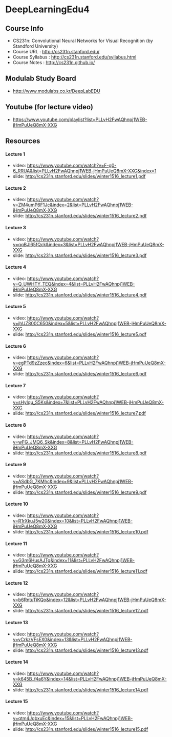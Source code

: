 # DeepLearningEdu4

## Course Info
  - CS231n: Convolutional Neural Networks for Visual Recognition (by Standford University)
  - Course URL : http://cs231n.stanford.edu/
  - Course Syllabus : http://cs231n.stanford.edu/syllabus.html
  - Course Notes : http://cs231n.github.io/

## Modulab Study Board
  - http://www.modulabs.co.kr/DeepLabEDU
  
## Youtube (for lecture video)
  - https://www.youtube.com/playlist?list=PLLvH2FwAQhnpj1WEB-jHmPuUeQ8mX-XXG
  
## Resources
#### Lecture 1 
  - video: https://www.youtube.com/watch?v=F-g0-6_RRUA&list=PLLvH2FwAQhnpj1WEB-jHmPuUeQ8mX-XXG&index=1
  - slide: http://cs231n.stanford.edu/slides/winter1516_lecture1.pdf
  
#### Lecture 2
  - video: https://www.youtube.com/watch?v=ZM4umP6F1Jc&index=2&list=PLLvH2FwAQhnpj1WEB-jHmPuUeQ8mX-XXG
  - slide: http://cs231n.stanford.edu/slides/winter1516_lecture2.pdf
  
#### Lecture 3 
  - video: https://www.youtube.com/watch?v=qqBJl65fQck&index=3&list=PLLvH2FwAQhnpj1WEB-jHmPuUeQ8mX-XXG
  - slide: http://cs231n.stanford.edu/slides/winter1516_lecture3.pdf
  
#### Lecture 4 
  - video: https://www.youtube.com/watch?v=Q_UWHTY_TEQ&index=4&list=PLLvH2FwAQhnpj1WEB-jHmPuUeQ8mX-XXG
  - slide: http://cs231n.stanford.edu/slides/winter1516_lecture4.pdf
  
#### Lecture 5 
  - video: https://www.youtube.com/watch?v=jhUZ800C650&index=5&list=PLLvH2FwAQhnpj1WEB-jHmPuUeQ8mX-XXG
  - slide: http://cs231n.stanford.edu/slides/winter1516_lecture5.pdf
  
#### Lecture 6 
  - video: https://www.youtube.com/watch?v=egPTd9zZzec&index=6&list=PLLvH2FwAQhnpj1WEB-jHmPuUeQ8mX-XXG
  - slide: http://cs231n.stanford.edu/slides/winter1516_lecture6.pdf
  
#### Lecture 7 
  - video: https://www.youtube.com/watch?v=sHyIqu_S5Ks&index=7&list=PLLvH2FwAQhnpj1WEB-jHmPuUeQ8mX-XXG
  - slide: http://cs231n.stanford.edu/slides/winter1516_lecture7.pdf
  
#### Lecture 8 
  - video: https://www.youtube.com/watch?v=wFG_JMQ6_Sk&index=8&list=PLLvH2FwAQhnpj1WEB-jHmPuUeQ8mX-XXG
  - slide: http://cs231n.stanford.edu/slides/winter1516_lecture8.pdf
  
#### Lecture 9 
  - video: https://www.youtube.com/watch?v=ASdbG_7KMhc&index=9&list=PLLvH2FwAQhnpj1WEB-jHmPuUeQ8mX-XXG
  - slide: http://cs231n.stanford.edu/slides/winter1516_lecture9.pdf
  
#### Lecture 10 
  - video: https://www.youtube.com/watch?v=R1rXkuJ5w20&index=10&list=PLLvH2FwAQhnpj1WEB-jHmPuUeQ8mX-XXG
  - slide: http://cs231n.stanford.edu/slides/winter1516_lecture10.pdf
  
#### Lecture 11
  - video: https://www.youtube.com/watch?v=G3m6HusAJTg&index=11&list=PLLvH2FwAQhnpj1WEB-jHmPuUeQ8mX-XXG
  - slide: http://cs231n.stanford.edu/slides/winter1516_lecture11.pdf
  
#### Lecture 12
  - video: https://www.youtube.com/watch?v=b6RntuTiKQo&index=12&list=PLLvH2FwAQhnpj1WEB-jHmPuUeQ8mX-XXG
  - slide: http://cs231n.stanford.edu/slides/winter1516_lecture12.pdf
  
#### Lecture 13
  - video: https://www.youtube.com/watch?v=yCrkzVFsEX0&index=13&list=PLLvH2FwAQhnpj1WEB-jHmPuUeQ8mX-XXG
  - slide: http://cs231n.stanford.edu/slides/winter1516_lecture13.pdf
  
#### Lecture 14
  - video: https://www.youtube.com/watch?v=k645B_f4a6Y&index=14&list=PLLvH2FwAQhnpj1WEB-jHmPuUeQ8mX-XXG
  - slide: http://cs231n.stanford.edu/slides/winter1516_lecture14.pdf
  
#### Lecture 15
  - video: https://www.youtube.com/watch?v=qtm4JgbxuEc&index=15&list=PLLvH2FwAQhnpj1WEB-jHmPuUeQ8mX-XXG
  - slide: http://cs231n.stanford.edu/slides/winter1516_lecture15.pdf
  
